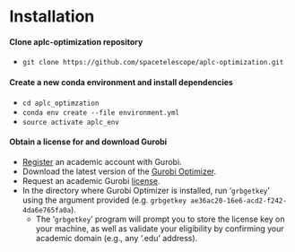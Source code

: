 # Installation

#### Clone aplc-optimization repository 

* `git clone https://github.com/spacetelescope/aplc-optimization.git`

#### Create a new conda environment and install dependencies

* `cd aplc_optimzation`
* `conda env create --file environment.yml`
* `source activate aplc_env`

#### Obtain a license for and download Gurobi 

* [Register](https://pages.gurobi.com/registration) an academic account with Gurobi.
* Download the latest version of the [Gurobi Optimizer](https://www.gurobi.com/downloads/gurobi-optimizer-eula/).
* Request an academic Gurobi [license](https://www.gurobi.com/downloads/end-user-license-agreement-academic/).
* In the directory where Gurobi Optimizer is installed, run ‘`grbgetkey`’ using the argument provided (e.g. `grbgetkey ae36ac20-16e6-acd2-f242-4da6e765fa0a`).
    * The ‘`grbgetkey`’ program will prompt you to store the license key on your machine, as well as validate your eligibility by confirming your academic domain (e.g., any ‘.edu’ address).















